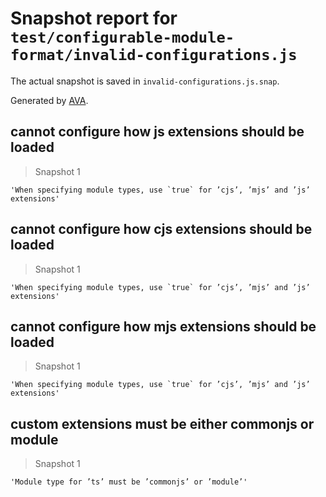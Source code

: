 # Snapshot report for `test/configurable-module-format/invalid-configurations.js`

The actual snapshot is saved in `invalid-configurations.js.snap`.

Generated by [AVA](https://avajs.dev).

## cannot configure how js extensions should be loaded

> Snapshot 1

    'When specifying module types, use `true` for ’cjs’, ’mjs’ and ’js’ extensions'

## cannot configure how cjs extensions should be loaded

> Snapshot 1

    'When specifying module types, use `true` for ’cjs’, ’mjs’ and ’js’ extensions'

## cannot configure how mjs extensions should be loaded

> Snapshot 1

    'When specifying module types, use `true` for ’cjs’, ’mjs’ and ’js’ extensions'

## custom extensions must be either commonjs or module

> Snapshot 1

    'Module type for ’ts’ must be ’commonjs’ or ’module’'
